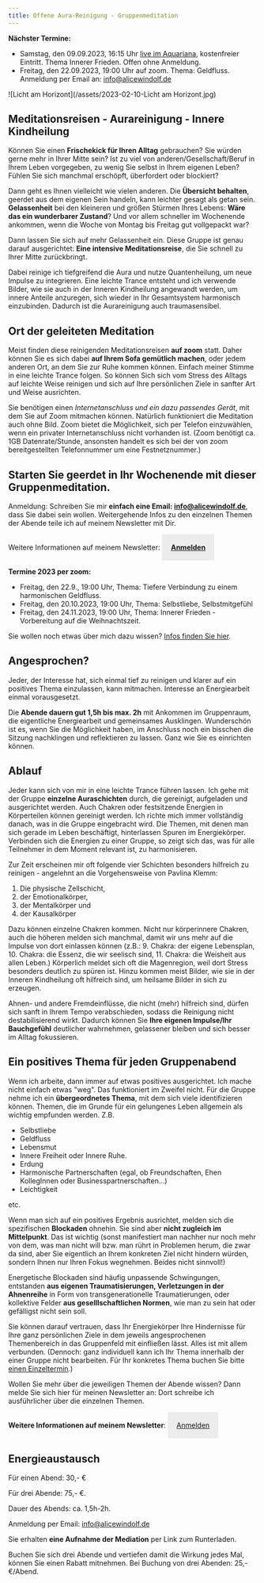 ```yaml
---
title: Offene Aura-Reinigung - Gruppenmeditation
---
```


**Nächster Termine:** 
- Samstag, den 09.09.2023, 16:15 Uhr [live im Aquariana](https://www.aquariana.de/aktuelles/tag-der-offenen-tuer), kostenfreier Eintritt. Thema Innerer Frieden. Offen ohne Anmeldung. 
- Freitag, den 22.09.2023, 19:00 Uhr auf zoom. Thema: Geldfluss. Anmeldung per Email an: info@alicewindolf.de

![Licht am Horizont](/assets/2023-02-10-Licht am Horizont.jpg)

## Meditationsreisen - Aurareinigung - Innere Kindheilung
Können Sie einen **Frischekick für Ihren Alltag** gebrauchen? Sie würden gerne mehr in Ihrer Mitte sein? Ist zu viel von anderen/Gesellschaft/Beruf in Ihrem Leben vorgegeben, zu wenig Sie selbst in Ihrem eigenen Leben? Fühlen Sie sich manchmal erschöpft, überfordert oder blockiert?  

Dann geht es Ihnen vielleicht wie vielen anderen. Die **Übersicht behalten**, geerdet aus dem eigenen Sein handeln, kann leichter gesagt als getan sein. **Gelassenheit** bei den kleineren und größen Stürmen Ihres Lebens: **Wäre das ein wunderbarer Zustand**? Und vor allem schneller im Wochenende ankommen, wenn die Woche von Montag bis Freitag gut vollgepackt war? 

Dann lassen Sie sich auf mehr Gelassenheit ein. Diese Gruppe ist genau darauf ausgerichtet: **Eine intensive Meditationsreise**, die Sie schnell zu Ihrer Mitte zurückbringt. 

Dabei reinige ich tiefgreifend die Aura und nutze Quantenheilung, um neue Impulse zu integrieren. Eine leichte Trance entsteht und ich verwende Bilder, wie sie auch in der Inneren Kindheilung angewandt werden, um innere Anteile anzuregen, sich wieder in Ihr Gesamtsystem harmonisch einzubinden. Dadurch ist die Aurareinigung auch traumasensibel. 

## Ort der geleiteten Meditation 
Meist finden diese reinigenden Meditationsreisen **auf zoom** statt. Daher können Sie es sich dabei **auf Ihrem Sofa gemütlich machen**, oder jedem anderen Ort, an dem Sie zur Ruhe kommen können. Einfach meiner Stimme in eine leichte Trance folgen. So können Sich sich vom Stress des Alltags auf leichte Weise reinigen und sich auf Ihre persönlichen Ziele in sanfter Art und Weise ausrichten. 

Sie benötigen einen *Internetanschluss und ein dazu passendes Gerät*, mit dem Sie auf Zoom mitmachen können. Natürlich funktioniert die Meditation auch ohne Bild. Zoom bietet die Möglichkeit, sich per Telefon einzuwählen, wenn ein privater Internetanschluss nicht vorhanden ist. (Zoom benötigt ca. 1GB Datenrate/Stunde, ansonsten handelt es sich bei der von zoom bereitgestellten Telefonnummer um eine Festnetznummer.) 

## Starten Sie geerdet in Ihr Wochenende mit dieser Gruppenmeditation. 

Anmeldung: Schreiben Sie mir **einfach eine Email: info@alicewindolf.de**, dass Sie dabei sein wollen. Weitergehende Infos zu den einzelnen Themen der Abende teile ich auf meinem Newsletter mit Dir.  

Weitere Informationen auf meinem Newsletter: 
<span style='display:inline-block;padding:18px;background:#ececec'>
**[Anmelden](/2021/04/21/Landingspage-Newsletteranmeldung.html)**
</span>

**Termine 2023 per zoom:**
- Freitag, den 22.9., 19:00 Uhr, Thema: Tiefere Verbindung zu einem harmonischen Geldfluss.
- Freitag, den 20.10.2023, 19:00 Uhr, Thema: Selbstliebe, Selbstmitgefühl
- Freitag, den 24.11.2023, 19:00 Uhr, Thema: Innerer Frieden - Vorbereitung auf die Weihnachtszeit. 



Sie wollen noch etwas über mich dazu wissen? [Infos finden Sie hier](/about/). 

## Angesprochen?
Jeder, der Interesse hat, sich einmal tief zu reinigen und klarer auf ein positives Thema einzulassen, kann mitmachen. Interesse an Energiearbeit einmal vorausgesetzt. 

Die **Abende dauern gut 1,5h bis max. 2h** mit Ankommen im Gruppenraum, die eigentliche Energiearbeit und gemeinsames Ausklingen. Wunderschön ist es, wenn Sie die Möglichkeit haben, im Anschluss noch ein bisschen die Sitzung nachklingen und reflektieren zu lassen. Ganz wie Sie es einrichten können.  

## Ablauf
Jeder kann sich von mir in eine leichte Trance führen lassen. Ich gehe mit der Gruppe **einzelne Auraschichten** durch, die gereinigt, aufgeladen und ausgerichtet werden. Auch Chakren oder festsitzende Energien in Körperteilen können gereinigt werden. Ich richte mich immer vollständig danach, was in die Gruppe eingebracht wird. Die Themen, mit denen man sich gerade im Leben beschäftigt, hinterlassen Spuren im Energiekörper. Verbinden sich die Energien zu einer Gruppe, so zeigt sich das, was für alle Teilnehmer in dem Moment relevant ist, zu harmonisieren.   

Zur Zeit erscheinen mir oft folgende vier Schichten besonders hilfreich zu reinigen - angelehnt an die Vorgehensweise von Pavlina Klemm: 
1. Die physische Zellschicht, 
2. der Emotionalkörper, 
3. der Mentalkörper und 
4. der Kausalkörper 

Dazu können einzelne Chakren kommen. Nicht nur körperinnere Chakren, auch die höheren melden sich manchmal, damit wir uns mehr auf die Impulse von dort einlassen können (z.B.: 9. Chakra: der eigene Lebensplan, 10. Chakra: die Essenz, die wir seelisch sind, 11. Chakra: die Weisheit aus allen Leben.) Körperlich meldet sich oft die Magenregion, weil dort Stress besonders deutlich zu spüren ist. Hinzu kommen meist Bilder, wie sie in der Inneren Kindheilung oft hilfreich sind, um heilsame Bilder in sich zu erzeugen. 

Ahnen- und andere Fremdeinflüsse, die nicht (mehr) hilfreich sind, dürfen sich sanft in Ihrem Tempo verabschieden, sodass die Reinigung nicht destabilisierend wirkt. Dadurch können Sie **Ihre eigenen Impulse/Ihr Bauchgefühl** deutlicher wahrnehmen, gelassener bleiben und sich besser im Alltag fokussieren.  

## Ein positives Thema für jeden Gruppenabend
Wenn ich arbeite, dann immer auf etwas positives ausgerichtet. Ich mache nicht einfach etwas "weg". Das funktioniert im Zweifel nicht. Für die Gruppe nehme ich ein **übergeordnetes Thema**, mit dem sich viele identifizieren können. Themen, die im Grunde für ein gelungenes Leben allgemein als wichtig empfunden werden. Z.B. 
- Selbstliebe 
- Geldfluss 
- Lebensmut
- Innere Freiheit oder Innere Ruhe.
- Erdung
- Harmonische Partnerschaften (egal, ob Freundschaften, Ehen KollegInnen oder Businesspartnerschaften...)
- Leichtigkeit

etc.  

Wenn man sich auf ein positives Ergebnis ausrichtet, melden sich die spezifischen **Blockaden**  ohnehin. Sie sind aber **nicht zugleich im Mittelpunkt**. Das ist wichtig (sonst manifestiert man nachher nur noch mehr von dem, was man nicht will bzw. man rührt in Problemen herum, die zwar da sind, aber Sie eigentlich an Ihrem konkreten Ziel nicht hindern würden, sondern Ihnen nur Ihren Fokus wegnehmen. Beides nicht sinnvoll!) 

Energetische Blockaden sind häufig unpassende Schwingungen, entstanden **aus eigenen Traumatisierungen, Verletzungen in der Ahnenreihe** in Form von transgenerationelle Traumatierungen, oder kollektive Felder **aus geselllschaftlichen Normen**, wie man zu sein hat oder gefälligst nicht sein soll.

Sie können darauf vertrauen, dass Ihr Energiekörper Ihre Hindernisse für Ihre ganz persönlichen Ziele in dem jeweils angesprochenen Themenbereich in das Gruppenfeld mit einfließen lässt. Alles ist mit allem verbunden. (Dennoch: ganz individuell kann ich Ihr Thema innerhalb der einer Gruppe nicht bearbeiten. Für Ihr konkretes Thema buchen Sie bitte [einen Einzeltermin](/2021/03/19/Einzelsitzungen.html).)

Wollen Sie mehr über die jeweiligen Themen der Abende wissen? Dann melde Sie sich hier für meinen Newsletter an: Dort schreibe ich ausführlicher über die einzelnen Themen.  

**Weitere Informationen auf meinem Newsletter**: 
<span style='display:inline-block;padding:18px;background:#ececec'>
[Anmelden](/2021/04/21/Landingspage-Newsletteranmeldung.html)
</span>

## Energieaustausch
Für einen Abend: 30,- €

Für drei Abende: 75,- €.

Dauer des Abends: ca. 1,5h-2h. 

Anmeldung per Email: info@alicewindolf.de

Sie erhalten **eine Aufnahme der Mediation** per Link zum Runterladen. 

Buchen Sie sich drei Abende und vertiefen damit die Wirkung jedes Mal, können Sie einen Rabatt mitnehmen. Bei Buchung von drei Abenden: 25,-€/Abend. 

